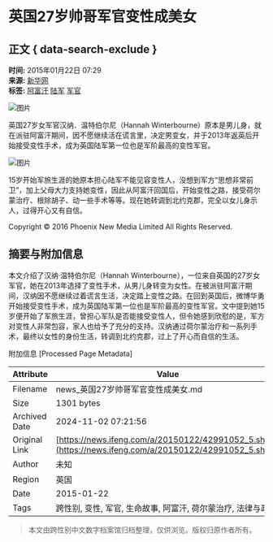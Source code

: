# 英国27岁帅哥军官变性成美女

## 正文 { data-search-exclude }


**时间:** 2015年01月22日 07:29  
**来源:** [新华网](http://news.xinhuanet.com/mil/2015-01/22/c_127408788.htm)  
**标签:** [阿富汗](http://search.ifeng.com/sofeng/search.action?c=1&q=%E9%98%BF%E5%AF%8C%E6%B1%97) [陆军](http://search.ifeng.com/sofeng/search.action?c=1&q=%E9%99%86%E5%86%9B) [军官](http://search.ifeng.com/sofeng/search.action?c=1&q=%E5%86%9B%E5%AE%98)

![图片](http://h2.ifengimg.com/0f56ee67a4c375c2/2013/1106/indeccode.png)

英国27岁女军官汉纳．温特伯尔尼（Hannah Winterbourne）原本是男儿身，就在派驻阿富汗期间，因不愿继续活在谎言里，决定男变女，并于2013年返英后开始接受变性手术，成为英国陆军第一位也是军阶最高的变性军官。

![图片](http://y1.ifengimg.com/cmpp/2015/01/22/07/0da96637-faeb-4f5d-be0c-b7f6a8f14b85.jpg)

15岁开始军旅生涯的她原本担心陆军不能见容变性人，没想到军方“思想非常前卫”，加上父母大力支持她变性，因此从阿富汗回国后，开始变性之路，接受荷尔蒙治疗、根除胡子、动一些手术等等。现在她转调到北约克郡，完全以女儿身示人，过得开心又有自信。

Copyright © 2016 Phoenix New Media Limited All Rights Reserved.

## 摘要与附加信息

<!-- tcd_abstract -->
本文介绍了汉纳·温特伯尔尼（Hannah Winterbourne），一位来自英国的27岁女军官，她在2013年选择了变性手术，从男儿身转变为女性。在被派驻阿富汗期间，汉纳因不愿继续过着谎言生活，决定踏上变性之路。在回到英国后，微博华勇开始接受变性手术，成为英国陆军第一位也是军阶最高的变性军官。文中提到她15岁便开始了军旅生涯，曾担心军队是否能接受变性人，但令她感到欣慰的是，军方对变性人非常包容，家人也给予了充分的支持。汉纳通过荷尔蒙治疗和一系列手术，最终以女性的身份生活，转调到北约克郡，过上了开心而自信的生活。
<!-- tcd_abstract_end -->

附加信息 [Processed Page Metadata]

| Attribute       | Value                                  |
|-----------------|----------------------------------------|
| Filename        | news_英国27岁帅哥军官变性成美女.md                             |
| Size            | 1301 bytes                           |
| Archived Date   | 2024-11-02 07:21:56                             |
| Original Link   | [https://news.ifeng.com/a/20150122/42991052_5.shtml](https://news.ifeng.com/a/20150122/42991052_5.shtml)                       |
| Author          | 未知                               |
| Region          | 英国                               |
| Date            | 2015-01-22                                 |
| Tags            | 跨性别, 变性, 军官, 生命故事, 阿富汗, 荷尔蒙治疗, 法律与政策                                 |
>
> 本文由跨性别中文数字档案馆归档整理，仅供浏览。版权归原作者所有。
>